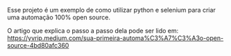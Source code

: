 Esse projeto é um exemplo de como utilizar python e selenium para criar uma automação 100% open source.

O artigo que explica o passo a passo dela pode ser lido em: https://yvrip.medium.com/sua-primeira-automa%C3%A7%C3%A3o-open-source-4bd80afc360
